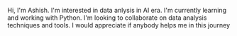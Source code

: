 Hi, I'm Ashish. 
I'm interested in data anlysis in AI era.
I'm currently learning and working with Python.
I'm looking to collaborate on data analysis techniques and tools.
I would appreciate if anybody helps me in this journey

<!---
ashish1139/ashish1139 is a ✨ special ✨ repository because its `README.md` (this file) appears on your GitHub profile.
You can click the Preview link to take a look at your changes.
--->
